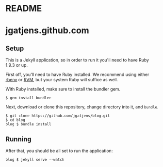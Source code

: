 # README

jgatjens.github.com
=================

## Setup

This is a Jekyll application, so in order to run it you'll need to have Ruby 1.9.3 or up. 

First off, you'll need to have Ruby installed. We recommend using either [rbenv](https://github.com/sstephenson/rbenv) or [RVM](https://rvm.io/), but your system Ruby will suffice as well. 

With Ruby installed, make sure to install the bundler gem.

```
$ gem install bundler
```

Next, download or clone this repository, change directory into it, and `bundle`.

```
$ git clone https://github.com/jgatjens/blog.git
$ cd blog
blog $ bundle install
```

## Running

After that, you should be all set to run the application:

```
blog $ jekyll serve --watch
```